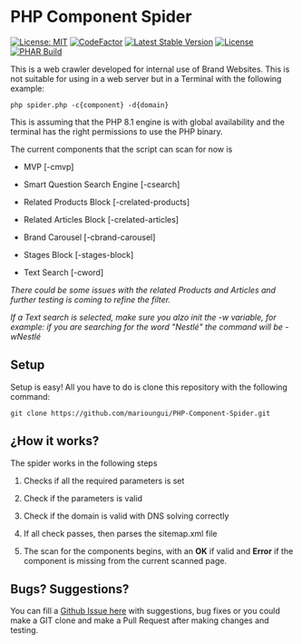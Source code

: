 
# PHP Component Spider

[![License: MIT](https://img.shields.io/badge/License-MIT-yellow.svg)](https://opensource.org/licenses/MIT) [![CodeFactor](https://www.codefactor.io/repository/github/marioungui/php-component-spider/badge)](https://www.codefactor.io/repository/github/marioungui/php-component-spider) [![Latest Stable Version](https://poser.pugx.org/marioungui/php-component-spider/v)](https://packagist.org/packages/marioungui/php-component-spider) [![License](https://poser.pugx.org/marioungui/php-component-spider/license)](https://packagist.org/packages/marioungui/php-component-spider) [![PHAR Build](https://github.com/marioungui/PHP-Component-Spider/actions/workflows/php.yml/badge.svg)](https://github.com/marioungui/PHP-Component-Spider/actions/workflows/php.yml)

This is a web crawler developed for internal use of Brand Websites. This is not suitable for using in a web server but in a Terminal with the following example:

    php spider.php -c{component} -d{domain}

This is assuming that the PHP 8.1 engine is with global availability and the terminal has the right permissions to use the PHP binary.

The current components that the script can scan for now is

- MVP [-cmvp]

- Smart Question Search Engine [-csearch]

- Related Products Block [-crelated-products]

- Related Articles Block [-crelated-articles]

- Brand Carousel [-cbrand-carousel]

- Stages Block [-stages-block]

- Text Search [-cword]

*There could be some issues with the related Products and Articles and further testing is coming to refine the filter.*

*If a Text search is selected, make sure you alzo init the -w variable, for example: if you are searching for the word "Nestlé" the command will be -wNestlé*

## Setup

Setup is easy! All you have to do is clone this repository with the following command:

    git clone https://github.com/marioungui/PHP-Component-Spider.git

## ¿How it works?

The spider works in the following steps

1. Checks if all the required parameters is set

2. Check if the parameters is valid

3. Check if the domain is valid with DNS solving correctly

4. If all check passes, then parses the sitemap.xml file

5. The scan for the components begins, with an **OK** if valid and **Error** if the component is missing from the current scanned page.

## Bugs? Suggestions?

You can fill a [Github Issue here](https://github.com/marioungui/PHP-Component-Spider/issues/new) with suggestions, bug fixes or you could make a GIT clone and make a Pull Request after making changes and testing.
